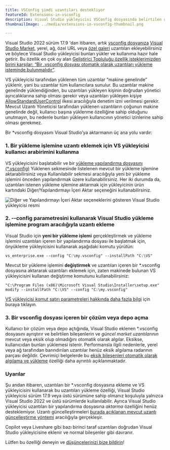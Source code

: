 ```yaml
---
title: VSConfig şimdi uzantıları destekliyor
featureId: Extensions-in-vsconfig
description: Visual Studio yükleyicisi VSConfig dosyasında belirtilen uzantıları yükler.
thumbnailImage: ../media/extensions-in-vsconfig-thumbnail.png

---
```


Visual Studio 2022 sürüm 17.9 'dan itibaren, artık [vsconfig dosyanıza](https://learn.microsoft.com/visualstudio/install/import-export-installation-configurations#extensions) [Visual Studio Market](https://marketplace.visualstudio.com/), yerel, ağ, özel URL veya [özel galeri](https://learn.microsoft.com/visualstudio/extensibility/private-galleries) uzantıları ekleyebilirsiniz ve böylece Visual Studio yükleyicisi bunları yükler ve kullanıma hazır hale getirir. Bu özellik en çok oy alan [ Geliştirici Topluluğu özellik isteklerimizden birini karşılar: “Bir .vsconfig dosyası otomatik olarak uzantıları yükleme isteminde bulunmalıdır”](https://developercommunity.visualstudio.com/t/A-vsconfig-file-should-automatically-pr/518364).

VS yükleyicisi tarafından yüklenen tüm uzantılar “makine genelinde” yüklenir, yani bu uzantılar tüm kullanıcılara sunulur. Bu uzantılar makine genelinde yüklendiğinden, bu uzantıları yükleyen kişinin doğrudan yönetici ayrıcalıklarına sahip olması gerekir veya uzantıları yükleyen kişiye [AllowStandardUserControl](https://aka.ms/vs/setup/policies) ilkesi aracılığıyla denetim izni verilmesi gerekir. Mevcut Uzantı Yöneticisi tarafından yüklenen uzantıların çoğunun makine genelinde değil, kullanıcı başına yüklenme özelliğine sahip olduğunu unutmayın, bu nedenle bunları yükleyen kullanıcının yönetici izinlerine sahip olması gerekmez.

Bir *vsconfig dosyasını Visual Studio’ya aktarmanın üç ana yolu vardır:

### 1. Bir yükleme işlemine uzantı eklemek için VS yükleyicisi kullanıcı arabirimini kullanma

VS yükleyicisini başlatabilir ve bir [yükleme yapılandırma dosyasını (*.vsconfig)](https://learn.microsoft.com/visualstudio/install/import-export-installation-configurations) Yüklenen sekmesinde listelenen mevcut bir yükleme işlemine aktarabilirsiniz veya Kullanılabilir sekmesi aracılığıyla yeni bir yükleme işlemini önceden yapılandırmak üzere kullanabilirsiniz. Her iki durumda da, uzantıları istenen yükleme işlemine aktarmak için yükleyicinin ürün kartındaki Diğer/Yapılandırmayı İçeri Aktar seçeneğini kullanabilirsiniz.   

![Diğer ve Yapılandırmayı İçeri Aktar seçeneklerini gösteren Visual Studio yükleyicisi resmi](../media/installer-import-config-into-available-tab.png)

### 2. --config parametresini kullanarak Visual Studio yükleme işlemine program aracılığıyla uzantı ekleme

Visual Studio için **yeni bir yükleme işlemi** gerçekleştirmek ve yükleme işlemini uzantıları içeren bir yapılandırma dosyası ile başlatmak için, önyükleme yükleyicisini kullanarak aşağıdaki komutu yürütün:

`vs_enterprise.exe --config "C:\my.vsconfig" --installPath "C:\VS"`

Mevcut bir yükleme işlemini **değiştirmek** ve uzantıları içeren bir *.vsconfig dosyasına aktararak uzantıları eklemek için, zaten makinede bulunan VS yükleyicisini kullanan değiştirme komutunu kullanabilirsiniz:

`"C:\Program Files (x86)\Microsoft Visual Studio\Installer\setup.exe" modify --installPath "C:\VS" --config "C:\my.vsconfig"`

[VS yükleyicisi komut satırı parametreleri hakkında daha fazla bilgi](https://learn.microsoft.com/visualstudio/install/use-command-line-parameters-to-install-visual-studio) için buraya tıklayın.

### 3. Bir vsconfig dosyası içeren bir çözüm veya depo açma

Kullanıcı bir çözüm veya depo açtığında, Visual Studio eklenen *.vsconfig dosyasını ayrıştırır ve belirtilen bileşenlerin ve *güncel market uzantılarının* mevcut veya eksik olup olmadığını otomatik olarak algılar. Eksikse, kullanıcıdan bunları yüklemesi istenir. Performansla ilgili nedenlerle, yerel veya ağ tarafından barındırılan uzantılar henüz eksik algılama radarının parçası değildir. Çevrimiçi belgelerde bu [eksik bileşenleri otomatik olarak algılama ve yükleme](https://learn.microsoft.com/visualstudio/install/import-export-installation-configurations#automatically-install-missing-components) özelliği daha ayrıntılı açıklanmaktadır. 

### Uyarılar

Şu andan itibaren, uzantıları bir *.vsconfig dosyasına ekleme ve VS yükleyicisini kullanarak bu uzantıları yükleme özelliği, Visual Studio yükleyicisi sürüm 17.9 veya üstü sürümüne sahip olmanız koşuluyla yalnızca Visual Studio 2022 ve üstü sürümlerde kullanılabilir. Ayrıca Visual Studio yükleyicisi uzantıları bir yapılandırma dosyasına _aktarma_ özelliğini henüz desteklemiyor. Uzantı güncelleştirmeleri [burada açıklanan mevcut uzantı güncelleştirme yöntemi](https://learn.microsoft.com/visualstudio/ide/finding-and-using-visual-studio-extensions?#automatic-extension-updates) aracılığıyla gerçekleşir.  

Copilot veya Liveshare gibi bazı birinci taraf uzantıları doğrudan Visual Studio yükleyicisine eklenir ve normal bileşenler gibi davranır. 

Lütfen bu özelliği deneyin ve [düşüncelerinizi bize bildirin](https://developercommunity.visualstudio.com)!

